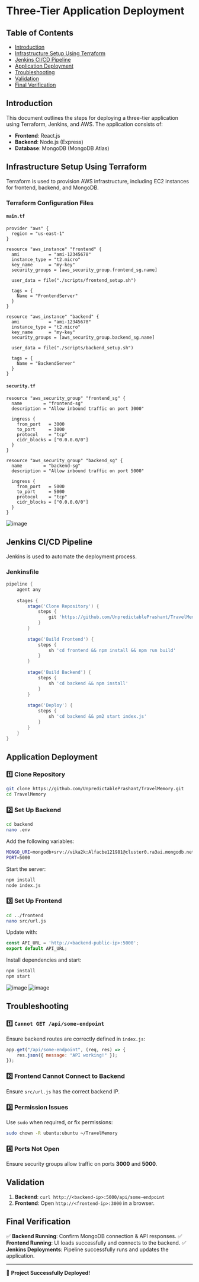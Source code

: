 # Three-Tier Application Deployment

## Table of Contents
- [Introduction](#introduction)
- [Infrastructure Setup Using Terraform](#infrastructure-setup-using-terraform)
- [Jenkins CI/CD Pipeline](#jenkins-cicd-pipeline)
- [Application Deployment](#application-deployment)
- [Troubleshooting](#troubleshooting)
- [Validation](#validation)
- [Final Verification](#final-verification)

## Introduction
This document outlines the steps for deploying a three-tier application using Terraform, Jenkins, and AWS. The application consists of:

- **Frontend**: React.js
- **Backend**: Node.js (Express)
- **Database**: MongoDB (MongoDB Atlas)

## Infrastructure Setup Using Terraform

Terraform is used to provision AWS infrastructure, including EC2 instances for frontend, backend, and MongoDB.

### Terraform Configuration Files
#### **`main.tf`**
```hcl
provider "aws" {
  region = "us-east-1"
}

resource "aws_instance" "frontend" {
  ami           = "ami-12345678"
  instance_type = "t2.micro"
  key_name      = "my-key"
  security_groups = [aws_security_group.frontend_sg.name]

  user_data = file("./scripts/frontend_setup.sh")

  tags = {
    Name = "FrontendServer"
  }
}

resource "aws_instance" "backend" {
  ami           = "ami-12345678"
  instance_type = "t2.micro"
  key_name      = "my-key"
  security_groups = [aws_security_group.backend_sg.name]

  user_data = file("./scripts/backend_setup.sh")

  tags = {
    Name = "BackendServer"
  }
}
```

#### **`security.tf`**
```hcl
resource "aws_security_group" "frontend_sg" {
  name        = "frontend-sg"
  description = "Allow inbound traffic on port 3000"

  ingress {
    from_port   = 3000
    to_port     = 3000
    protocol    = "tcp"
    cidr_blocks = ["0.0.0.0/0"]
  }
}

resource "aws_security_group" "backend_sg" {
  name        = "backend-sg"
  description = "Allow inbound traffic on port 5000"

  ingress {
    from_port   = 5000
    to_port     = 5000
    protocol    = "tcp"
    cidr_blocks = ["0.0.0.0/0"]
  }
}
```
![image](https://github.com/user-attachments/assets/e98b3035-3d69-466e-a410-c30e973f71af)

## Jenkins CI/CD Pipeline

Jenkins is used to automate the deployment process.

### **Jenkinsfile**
```groovy
pipeline {
    agent any
    
    stages {
        stage('Clone Repository') {
            steps {
                git 'https://github.com/UnpredictablePrashant/TravelMemory.git'
            }
        }
        
        stage('Build Frontend') {
            steps {
                sh 'cd frontend && npm install && npm run build'
            }
        }
        
        stage('Build Backend') {
            steps {
                sh 'cd backend && npm install'
            }
        }
        
        stage('Deploy') {
            steps {
                sh 'cd backend && pm2 start index.js'
            }
        }
    }
}
```

## Application Deployment

### 1️⃣ **Clone Repository**
```sh
git clone https://github.com/UnpredictablePrashant/TravelMemory.git
cd TravelMemory
```

### 2️⃣ **Set Up Backend**
```sh
cd backend
nano .env
```
Add the following variables:
```sh
MONGO_URI=mongodb+srv://vika2k:Alfacbe121981@cluster0.ra3ai.mongodb.net/
PORT=5000
```
Start the server:
```sh
npm install
node index.js
```

### 3️⃣ **Set Up Frontend**
```sh
cd ../frontend
nano src/url.js
```
Update with:
```js
const API_URL = 'http://<backend-public-ip>:5000';
export default API_URL;
```
Install dependencies and start:
```sh
npm install
npm start
```
![image](https://github.com/user-attachments/assets/f1dfc677-fad3-4e81-a81d-40e8a45c806e)
![image](https://github.com/user-attachments/assets/de5c33e6-0256-42a9-b519-d9b62b46d965)

## Troubleshooting

### 1️⃣ **`Cannot GET /api/some-endpoint`**
Ensure backend routes are correctly defined in `index.js`:
```js
app.get("/api/some-endpoint", (req, res) => {
    res.json({ message: "API working!" });
});
```

### 2️⃣ **Frontend Cannot Connect to Backend**
Ensure `src/url.js` has the correct backend IP.

### 3️⃣ **Permission Issues**
Use `sudo` when required, or fix permissions:
```sh
sudo chown -R ubuntu:ubuntu ~/TravelMemory
```

### 4️⃣ **Ports Not Open**
Ensure security groups allow traffic on ports **3000** and **5000**.

## Validation
1. **Backend**: `curl http://<backend-ip>:5000/api/some-endpoint`
2. **Frontend**: Open `http://<frontend-ip>:3000` in a browser.

## Final Verification
✅ **Backend Running**: Confirm MongoDB connection & API responses.
✅ **Frontend Running**: UI loads successfully and connects to the backend.
✅ **Jenkins Deployments**: Pipeline successfully runs and updates the application.

---
🚀 **Project Successfully Deployed!**

